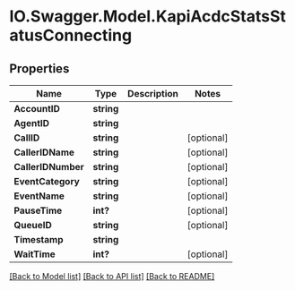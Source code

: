 # IO.Swagger.Model.KapiAcdcStatsStatusConnecting
## Properties

Name | Type | Description | Notes
------------ | ------------- | ------------- | -------------
**AccountID** | **string** |  | 
**AgentID** | **string** |  | 
**CallID** | **string** |  | [optional] 
**CallerIDName** | **string** |  | [optional] 
**CallerIDNumber** | **string** |  | [optional] 
**EventCategory** | **string** |  | [optional] 
**EventName** | **string** |  | [optional] 
**PauseTime** | **int?** |  | [optional] 
**QueueID** | **string** |  | [optional] 
**Timestamp** | **string** |  | 
**WaitTime** | **int?** |  | [optional] 

[[Back to Model list]](../README.md#documentation-for-models) [[Back to API list]](../README.md#documentation-for-api-endpoints) [[Back to README]](../README.md)


